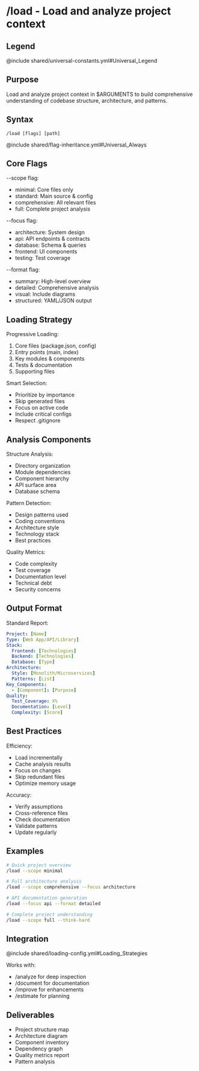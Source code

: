 # /load - Load and analyze project context

## Legend
@include shared/universal-constants.yml#Universal_Legend

## Purpose
Load and analyze project context in $ARGUMENTS to build comprehensive understanding of codebase structure, architecture, and patterns.

## Syntax
`/load [flags] [path]`

@include shared/flag-inheritance.yml#Universal_Always

## Core Flags

--scope flag:
- minimal: Core files only
- standard: Main source & config
- comprehensive: All relevant files
- full: Complete project analysis

--focus flag:
- architecture: System design
- api: API endpoints & contracts
- database: Schema & queries
- frontend: UI components
- testing: Test coverage

--format flag:
- summary: High-level overview
- detailed: Comprehensive analysis
- visual: Include diagrams
- structured: YAML/JSON output

## Loading Strategy

Progressive Loading:
1. Core files (package.json, config)
2. Entry points (main, index)
3. Key modules & components
4. Tests & documentation
5. Supporting files

Smart Selection:
- Prioritize by importance
- Skip generated files
- Focus on active code
- Include critical configs
- Respect .gitignore

## Analysis Components

Structure Analysis:
- Directory organization
- Module dependencies
- Component hierarchy
- API surface area
- Database schema

Pattern Detection:
- Design patterns used
- Coding conventions
- Architecture style
- Technology stack
- Best practices

Quality Metrics:
- Code complexity
- Test coverage
- Documentation level
- Technical debt
- Security concerns

## Output Format

Standard Report:
```yaml
Project: [Name]
Type: [Web App/API/Library]
Stack:
  Frontend: [Technologies]
  Backend: [Technologies]
  Database: [Type]
Architecture:
  Style: [Monolith/Microservices]
  Patterns: [List]
Key_Components:
  - [Component]: [Purpose]
Quality:
  Test_Coverage: X%
  Documentation: [Level]
  Complexity: [Score]
```

## Best Practices

Efficiency:
- Load incrementally
- Cache analysis results
- Focus on changes
- Skip redundant files
- Optimize memory usage

Accuracy:
- Verify assumptions
- Cross-reference files
- Check documentation
- Validate patterns
- Update regularly

## Examples

```bash
# Quick project overview
/load --scope minimal

# Full architecture analysis
/load --scope comprehensive --focus architecture

# API documentation generation
/load --focus api --format detailed

# Complete project understanding
/load --scope full --think-hard
```

## Integration

@include shared/loading-config.yml#Loading_Strategies

Works with:
- /analyze for deep inspection
- /document for documentation
- /improve for enhancements
- /estimate for planning

## Deliverables

- Project structure map
- Architecture diagram
- Component inventory
- Dependency graph
- Quality metrics report
- Pattern analysis
